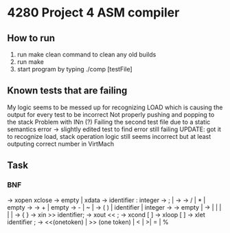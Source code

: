 # 4280 Project 4 ASM compiler

## How to run
1. run make clean command to clean any old builds
2. run make
3. start program by typing ./comp [testFile]

## Known tests that are failing

My logic seems to be messed up for recognizing LOAD which is causing the output for every test to be incorrect
Not properly pushing and popping to the stack
Problem with INn (?)
Failing the second test file due to a static semantics error -> slightly edited test to find error still failing
UPDATE: got it to recognize load, stack operation logic still seems incorrect but at least outputing correct number in VirtMach

## Task

### BNF
<program> -> <vars> xopen <stats> xclose
<vars>    -> empty | xdata <varList>
<varList> -> identifier : integer <Y>
<Y>       -> ; | <varList>
<exp>     -> <M> <X>
<X>       -> / <exp> | * <exp> | empty
<M>       -> <N> <Z>
<Z>       -> + <M> | empty
<N>       -> <R> - <N> | ~<N> | <R>
<R>       -> ( <exp> ) | identifier | integer
<stats>   -> <stat> <mStat>
<mStat>   -> empty | <stat> <mStat>
<stat>    -> <in> | <out> | <block> | <if> | <loop> | <assign>
<block>   -> {<vars> <stats>}
<in>      -> xin >> identifier;
<out>     -> xout << <exp>;
<if>      -> xcond [<exp> <RO> <exp>] <stat>
<loop>    -> xloop [<exp> <RO> <exp>] <stat>
<assign>  -> xlet identifier <exp>;
<R0>      -> <<(onetoken) | >> (one token) | < | >| = | %